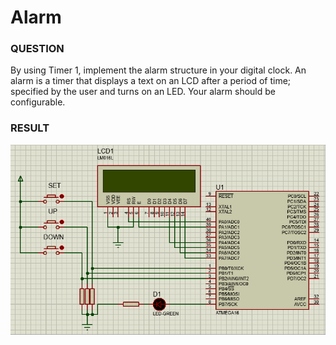 # Alarm

### QUESTION
By using Timer 1, implement the alarm structure in your digital clock. An alarm is a timer that displays a text on an LCD after a period of time; specified by the user and turns on an LED. Your alarm should be configurable.

### RESULT

![example](./example.gif)
